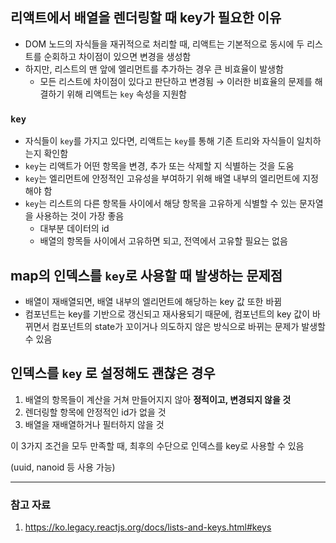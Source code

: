 ## 리액트에서 배열을 렌더링할 때 key가 필요한 이유

- DOM 노드의 자식들을 재귀적으로 처리할 때, 리액트는 기본적으로 동시에 두 리스트를 순회하고 차이점이 있으면 변경을 생성함
- 하지만, 리스트의 맨 앞에 엘리먼트를 추가하는 경우 큰 비효율이 발생함
  - 모든 리스트에 차이점이 있다고 판단하고 변경됨
  → 이러한 비효율의 문제를 해결하기 위해 리액트는 `key` 속성을 지원함

### `key`

- 자식들이 `key`를 가지고 있다면, 리액트는 `key`를 통해 기존 트리와 자식들이 일치하는지 확인함
- `key`는 리액트가 어떤 항목을 변경, 추가 또는 삭제할 지 식별하는 것을 도움
- `key`는 엘리먼트에 안정적인 고유성을 부여하기 위해 배열 내부의 엘리먼트에 지정해야 함
- `key`는 리스트의 다른 항목들 사이에서 해당 항목을 고유하게 식별할 수 있는 문자열을 사용하는 것이 가장 좋음
  - 대부분 데이터의 id
  - 배열의 항목들 사이에서 고유하면 되고, 전역에서 고유할 필요는 없음

## map의 인덱스를 `key`로 사용할 때 발생하는 문제점

- 배열이 재배열되면, 배열 내부의 엘리먼트에 해당하는 key 값 또한 바뀜
- 컴포넌트는 key를 기반으로 갱신되고 재사용되기 때문에, 컴포넌트의 key 값이 바뀌면서 컴포넌트의 state가 꼬이거나 의도하지 않은 방식으로 바뀌는 문제가 발생할 수 있음

## 인덱스를 `key` 로 설정해도 괜찮은 경우

1. 배열의 항목들이 계산을 거쳐 만들어지지 않아 **정적이고, 변경되지 않을 것**
2. 렌더링할 항목에 안정적인 id가 없을 것
3. 배열을 재배열하거나 필터하지 않을 것

이 3가지 조건을 모두 만족할 때, 최후의 수단으로 인덱스를 key로 사용할 수 있음

(uuid, nanoid 등 사용 가능)

---

### 참고 자료

1. https://ko.legacy.reactjs.org/docs/lists-and-keys.html#keys
